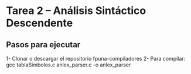 # Tarea 2 – Análisis Sintáctico Descendente

## Pasos para ejecutar
1- Clonar o descargar el repositorio fpuna-compiladores
2- Para compilar: gcc tablaSimbolos.c anlex_parser.c -o anlex_parser